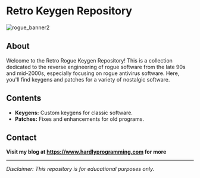 # Retro Keygen Repository

![rogue_banner2](https://github.com/user-attachments/assets/043dbb6b-e300-4000-af5b-cce71a0ac581)

## About
Welcome to the Retro Rogue Keygen Repository! This is a collection dedicated to the reverse engineering of rogue software from the late 90s and mid-2000s, especially focusing on rogue antivirus software. Here, you'll find keygens and patches for a variety of nostalgic software.

## Contents
- **Keygens:** Custom keygens for classic software.
- **Patches:** Fixes and enhancements for old programs.

## Contact
**Visit my blog at https://www.hardlyprogramming.com for more**

---

*Disclaimer: This repository is for educational purposes only.*

